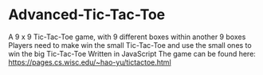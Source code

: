 # Advanced-Tic-Tac-Toe

A 9 x 9 Tic-Tac-Toe game, with 9 different boxes within another 9 boxes
Players need to make win the small Tic-Tac-Toe and use the small ones to win the big Tic-Tac-Toe
Written in JavaScript
The game can be found here: https://pages.cs.wisc.edu/~hao-yu/tictactoe.html
